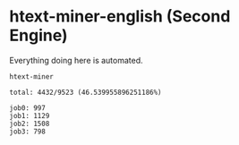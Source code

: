 # htext-miner-english (Second Engine)

Everything doing here is automated.

```
htext-miner

total: 4432/9523 (46.539955896251186%)

job0: 997
job1: 1129
job2: 1508
job3: 798
```